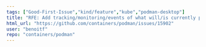 ```yaml
---
tags: ["Good-First-Issue","kind/feature","kube","podman-desktop"]
title: "RFE: Add tracking/monitoring/events of what will/is currently performed by `kube play` command"
html_url: "https://github.com/containers/podman/issues/15902"
user: "benoitf"
repo: "containers/podman"
---
```


